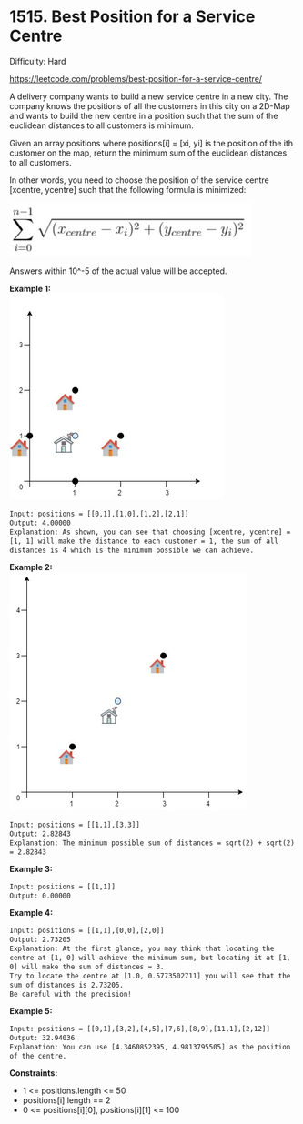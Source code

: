 # 1515. Best Position for a Service Centre

Difficulty: Hard

https://leetcode.com/problems/best-position-for-a-service-centre/

A delivery company wants to build a new service centre in a new city. The company knows the positions of all the customers in this city on a 2D-Map and wants to build the new centre in a position such that the sum of the euclidean distances to all customers is minimum.

Given an array positions where positions[i] = [xi, yi] is the position of the ith customer on the map, return the minimum sum of the euclidean distances to all customers.

In other words, you need to choose the position of the service centre [xcentre, ycentre] such that the following formula is minimized:

![eq](eq.jpg)

Answers within 10^-5 of the actual value will be accepted.

**Example 1:**  
![ex1](ex1.jpg)
```
Input: positions = [[0,1],[1,0],[1,2],[2,1]]
Output: 4.00000
Explanation: As shown, you can see that choosing [xcentre, ycentre] = [1, 1] will make the distance to each customer = 1, the sum of all distances is 4 which is the minimum possible we can achieve.
```

**Example 2:**  
![ex2](ex2.jpg)
```
Input: positions = [[1,1],[3,3]]
Output: 2.82843
Explanation: The minimum possible sum of distances = sqrt(2) + sqrt(2) = 2.82843
```

**Example 3:**
```
Input: positions = [[1,1]]
Output: 0.00000
```

**Example 4:**
```
Input: positions = [[1,1],[0,0],[2,0]]
Output: 2.73205
Explanation: At the first glance, you may think that locating the centre at [1, 0] will achieve the minimum sum, but locating it at [1, 0] will make the sum of distances = 3.
Try to locate the centre at [1.0, 0.5773502711] you will see that the sum of distances is 2.73205.
Be careful with the precision!
```

**Example 5:**
```
Input: positions = [[0,1],[3,2],[4,5],[7,6],[8,9],[11,1],[2,12]]
Output: 32.94036
Explanation: You can use [4.3460852395, 4.9813795505] as the position of the centre.
```

**Constraints:**

* 1 <= positions.length <= 50
* positions[i].length == 2
* 0 <= positions[i][0], positions[i][1] <= 100
